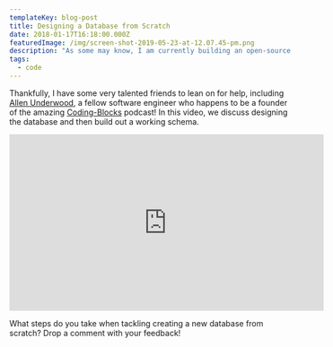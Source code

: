 ```yaml
---
templateKey: blog-post
title: Designing a Database from Scratch
date: 2018-01-17T16:18:00.000Z
featuredImage: /img/screen-shot-2019-05-23-at-12.07.45-pm.png
description: "As some may know, I am currently building an open-source platform for car enthusiasts. As I began my work, I spent a few days spinning my wheels  \U0001F605thinking about the best way to architect the database. I knew I wanted to stick with a trusty RDBMS, however building a clean, normalized model was tricky."
tags:
  - code
---
```

Thankfully, I have some very talented friends to lean on for help, including [Allen Underwood](https://www.codingblocks.net/about/), a fellow software engineer who happens to be a founder of the amazing [Coding-Blocks](https://www.codingblocks.net/) podcast! In this video, we discuss designing the database and then build out a working schema.

<iframe width="560" height="315" src="https://www.youtube.com/embed/ITSboWxJCAQ" frameborder="0" allow="accelerometer; autoplay; encrypted-media; gyroscope; picture-in-picture" allowfullscreen></iframe>



What steps do you take when tackling creating a new database from scratch? Drop a comment with your feedback!
